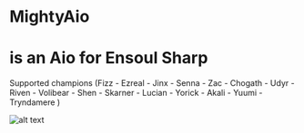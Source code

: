 # MightyAio
# is an Aio for Ensoul Sharp
Supported champions 
(Fizz - Ezreal - Jinx - Senna - Zac - Chogath - Udyr - Riven - Volibear - Shen - Skarner - Lucian - Yorick - Akali - Yuumi - Tryndamere )


![alt text](https://i.imgur.com/g8dRELn.png)
